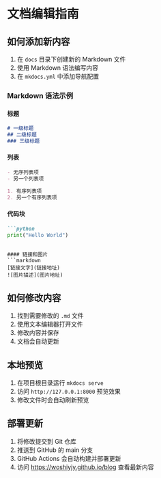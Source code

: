 # 文档编辑指南

## 如何添加新内容

1. 在 `docs` 目录下创建新的 Markdown 文件
2. 使用 Markdown 语法编写内容
3. 在 `mkdocs.yml` 中添加导航配置

### Markdown 语法示例

#### 标题
```markdown
# 一级标题
## 二级标题
### 三级标题
```

#### 列表
```markdown
- 无序列表项
- 另一个列表项

1. 有序列表项
2. 另一个有序列表项
```

#### 代码块
```markdown
```python
print("Hello World")
```
```

#### 链接和图片
```markdown
[链接文字](链接地址)
![图片描述](图片地址)
```

## 如何修改内容

1. 找到需要修改的 `.md` 文件
2. 使用文本编辑器打开文件
3. 修改内容并保存
4. 文档会自动更新

## 本地预览

1. 在项目根目录运行 `mkdocs serve`
2. 访问 `http://127.0.0.1:8000` 预览效果
3. 修改文件时会自动刷新预览

## 部署更新

1. 将修改提交到 Git 仓库
2. 推送到 GitHub 的 main 分支
3. GitHub Actions 会自动构建并部署更新
4. 访问 https://woshiyjy.github.io/blog 查看最新内容
